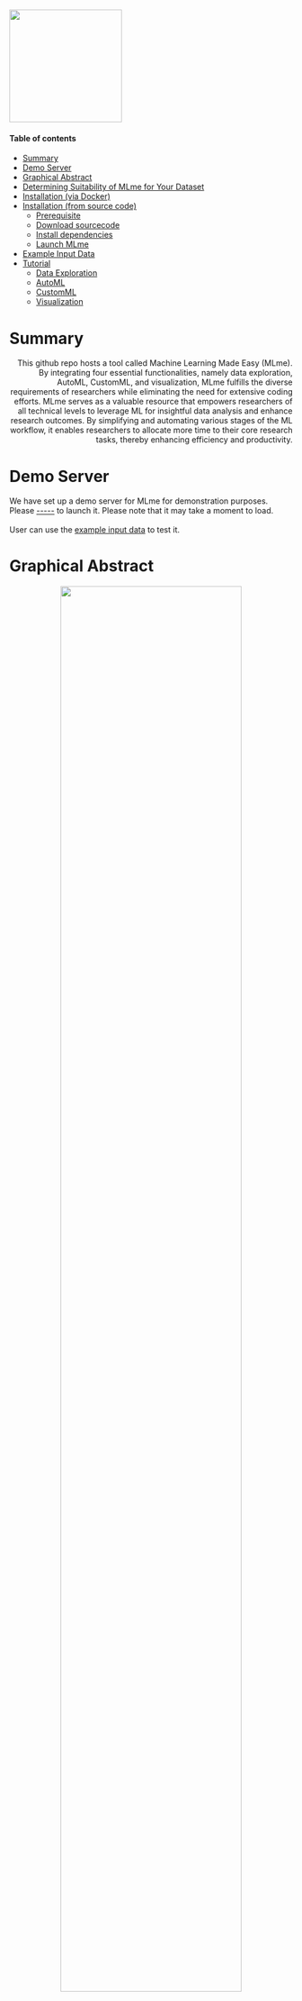 # <img src="./assets/logo-bg.png"  height=200px> 

#### Table of contents

- [Summary](#summary)
- [Demo Server](#demo-server)
- [Graphical Abstract](#graphical-abstract)
- [Determining Suitability of MLme for Your Dataset](#determining-suitability-of-mlme-for-your-dataset)
- [Installation (via Docker)](#installation-via-docker)
- [Installation (from source code)](#installation-from-source-code)
    + [Prerequisite](#prerequisite)
    + [Download sourcecode](#download-sourcecode)
    + [Install dependencies](#install-dependencies)
    + [Launch  MLme](#launch-mlme)
  <!---  + [Errors you may encounter](#errors-you-may-encounter)--->
- [Example Input Data](#example-input-data)
- [Tutorial](#tutorial)
  * [Data Exploration](#data-exploration)
  * [AutoML](#automl)
  * [CustomML](#customml)
  * [Visualization](#visualization)

<!--- - [Errors you may encounter](#errors-you-may-encounter-1)--->
 
# Summary
<div style="text-align: right">  This github repo hosts a tool called Machine Learning Made Easy (MLme). By integrating four essential functionalities, namely data exploration, AutoML, CustomML, and visualization, MLme fulfills the diverse requirements of researchers while eliminating the need for extensive coding efforts. MLme serves as a valuable resource that empowers researchers of all technical levels to leverage ML for insightful data analysis and enhance research outcomes. By simplifying and automating various stages of the ML workflow, it enables researchers to allocate more time to their core research tasks, thereby enhancing efficiency and productivity.  </div> 

# Demo Server
We have set up a demo server for MLme for demonstration purposes. Please  [-----]() to launch it. Please note that it may take a moment to load. <br><br> User can use the [example input data](#example-input-data) to test it.

# Graphical Abstract
<p align="center"><img src="./assets/grapAbs.png" width="80%" align="middle"> </p> 

# Determining Suitability of MLme for Your Dataset
To understand if your data and scientific question fall into the category of a classification problem, there are a few important points to consider:  

  -  Categorized Data: Your data should consist of examples that are grouped into distinct classes or categories. For example, if you're studying different species of plants, each plant should be labeled with its corresponding species name, like "rose" or "tulip.  
  
  -  Prediction Goal: Your scientific question should involve predicting or assigning these labels to new instances based on their features. For instance, you might want to predict the species of a new plant based on its petal length, petal width, and other characteristics.

# Installation (via Docker)
  1. **Prerequisite:** Before proceeding with the installation, ensure that Docker is installed and running. If you haven't installed Docker yet, you can follow the [official Docker tutorial](https://docs.docker.com/get-docker/) for installation instructions.
  2. To obtain the MLme docker image, you may open your terminal and run the provided command.
       
       ```
       docker pull                
       ```
       
  3. To launch MLme, please run the given command in your terminal after performing the previous steps.
       
       ```
       docker run -p 8080:80                      
       ```
       
  4. Paste http://localhost:8080/ in your browser to access MLme.
  
# Installation (from source code)

  - ### Prerequisite 
    
    To use MLme, you must have ```Python``` version ```3.9``` and ```pip``` installed
    and that they are accessible from the terminal.
    
  - ### Download sourcecode 
    Download the GitHub repository and unzip it.
    
  - ### Install dependencies  
    1. Open your terminal and change your current working directory to MLme(e.g. ```cd path/to/MLme-main/```). 
    2. Please install the required packages using the following command: 
      
       ```pip install -r requirements.txt``` 
       
  - ### Launch MLme
      
       ```python -m main``` 
       
 <!--- - ### Errors you may encounter --->
  
# Example Input Data
  - For ```Data Exploration``` and ```AutoML``` : https://github.com/FunctionalUrology/MLcanvas/blob/main/example-input-data/data-tab-sep.txt
  - For ```Visualization``` : https://github.com/FunctionalUrology/MLcanvas/blob/main/example-input-data/results_for_Visulization.pkl


# Tutorial

  - ## Data Exploration
  
    -  Data Exploration feature allows you to upload your datasets and gain valuable insights through statistical visualizations. By analyzing data patterns, trends, and outliers, you'll be equipped to make informed decisions when developing machine learning pipelines.
        
    -  <i>**Step 1: Input**</i>  
       
       -  Prepare your data in either .csv or .txt format ([Example input data](https://github.com/FunctionalUrology/MLcanvas/blob/main/example-input-data/data-tab-sep.txt)). Each row should represent a sample, and each column should represent a feature. The first column should contain the sample name, and the last column should contain the target classes. Make sure your file doesn't have any missing values (NaN). Here's an example of how your input data should look.
       
            | Sample   | Feature 1 | Feature 2 | Target Class |
            |----------|-----------|-----------|--------------|
            | Sample 1 | 2.5       | 7.8       | A            |
            | Sample 2 | 1.3       | 6.7       | B            |
            | Sample 3 | 4.7       | 3.2       | A            |
  
       
            **Note**: When uploading your file, remember to select the correct separator using the ```Sep``` dropdown menu to avoid any errors. 
   
    -  <i>**Step 2: Output**</i>
       
       -  Once you've uploaded your dataset, you'll have access to various analysis options. You can explore your data in-depth using statistical summary tables and five different types of plots, including density and correlation matrix plots. Simply select the desired option from the ``Plot/Table Type`` dropdown menu.

       -  Additionally, it provides you with the convenience of downloading the plots. Simply click on the camera button provided on each plot to save it for future reference or to share with others.
       
 - ## AutoML
 
   - The AutoML feature aims to provide accessibility to machine learning for all users, including those without technical expertise. It automates the machine learning pipeline, which includes preprocessing, feature selection, and training and evaluating multiple classification models. Additionally, it provides a default dummy classifier for comparison.
  
   -  <i>**Step 1: Input**</i>  
       
       -  Prepare your data in either .csv or .txt format ([Example input data](https://github.com/FunctionalUrology/MLcanvas/blob/main/example-input-data/data-tab-sep.txt)). Each row should represent a sample, and each column should represent a feature. The first column should contain the sample name, and the last column should contain the target classes. Make sure your file doesn't have any missing values (NaN). Here's an example of how your input data should look.
       
            | Sample   | Feature 1 | Feature 2 | Target Class |
            |----------|-----------|-----------|--------------|
            | Sample 1 | 2.5       | 7.8       | A            |
            | Sample 2 | 1.3       | 6.7       | B            |
            | Sample 3 | 4.7       | 3.2       | A            |
  
       
            **Note**: When uploading your file, remember to select the correct separator using the ```Sep``` dropdown menu to avoid any errors. 



    -  <i>**Step 2: Configuration**</i>  
     
       The AutoML feature offers a few configuration options to customize the analysis according to your requirements:
       
       -  ```Variance Threshold```: The ML pipeline includes a variance threshold feature that eliminates low-variance features. You can specify the threshold value to fine-tune the feature selection process.
       
       -  ```No of Features to Select```: Specify the percentage of features you want to select from the original set using the feature selection step. This allows you to focus on the most relevant features.
       
       -  ```Tes Set```: You have the option to allocate a separate test set, comprising 30% of the initial dataset, for evaluating the model's performance. This set is exclusively used for testing and not for training the models.



   -  <i>**Step 3: Output**</i> 
   
      Once the analysis is complete, the AutoML feature provides you with several outputs to assess and interpret the results:
   
       -  ```Evaluation Metrics```: You will receive a table displaying scores for 11 evaluation metrics for six ML algorithms, including SVM, KNN, AdaBoost, GaussianNB, and the dummy classifier. These metrics help you gauge the performance of each algorithm and make informed comparisons.
       
       -  ```Selected Features```: Another table will show the features selected from the original set. This allows you to identify the most important features that contribute to the model's performance.
       
       -  ```Model Performance Visualization```: The feature includes different visualization options, such as spider plots and heatmaps, to help you visualize and interpret the performance of the models. These plots provide a clear understanding of how each algorithm performs across different metrics.
       
       -  ```Pipeline Display```: For a more detailed view, you can explore the pipelines that were executed during the analysis. This includes information about the steps and parameters involved in each pipeline, giving you insights into the underlying processes.
       
       -  ```Downloadable Results```: You can download a zip file that contains a log file and all the results.pkl files. These files capture the detailed results of the analysis. You can upload the results.pkl file to the visualization tab for further analysis and interpretation.
      
      
      
      
 - ## CustomML
 
   -  The CustomML feature is designed for intermediate to advanced machine learning users who want to create a tailored machine learning pipeline to meet their specific requirements. With its user-friendly interface, users can easily design their pipeline by selecting the desired preprocessing steps, classifiers, model evaluation methods, and evaluation metric scores, all through simple toggle buttons. This allows users to focus on selecting the most suitable options for their dataset without the need for programming.
   
   
   
   -  <i>**Step 1: Designing the Pipeline**</i> 
       
       The CustomML feature provides following straightforward interface for designing your pipeline:
      
       -  ```Preprocessing Steps```: You can choose from various preprocessing steps, such as scaling, data resampling, and feature selection. Simply click on the toggle button to include or exclude each algorithm/step in your pipeline.
       
       -  ```Classifier```: Select at least one classifier from the available options by toggling the corresponding button.
      
      -  ```Model Evaluation Method```: Choose the preferred model evaluation method by clicking on the toggle button. This determines how the performance of your model will be assessed.
       
       -  ```Evaluation Metric Score```: Select the desired evaluation metric score for evaluating your model's performance.  
       
       -  ```Customizing Algorithm Parameters```: If you wish to customize the parameters of individual algorithms, click on the ```Parameter``` button. You will be presented with a list of corresponding parameters that you can adjust according to your preferences. If no changes are made, default parameters will be used.
       
       -  ```Pipeline Download```: Once the user has selected the desired algorithms/steps, they can obtain the designed pipeline by clicking on the ```submit``` tab. This will generate a compressed zip file (userInputData.zip) containing README.txt, inputParameter.pkl, and scriptTemplate.py.
       
       **Note**: While preprocessing steps are optional, you must select at least one classifier, a model evaluation method, and an evaluation metric score.



   -  <i>**Step 2: Running the custom-designed pipeline**</i>
     
       To execute your custom-designed pipeline, follow these steps:
       
       - Open your terminal 
       
       - Change your directory to the previously downloaded folder named "userInputData" from the CustomML feature.
       
       - Run the following command in the terminal to execute the pipeline:
       
         ``` python scriptTemplate.py -i path/to/input.csv -p inputParameters.pkl -s tab -o .```
         
         Replace "path/to/input.csv" with the actual path to your input file.

         
        **-> Input file format:** Prepare your data in either .csv or .txt format ([Example input data](https://github.com/FunctionalUrology/MLcanvas/blob/main/example-input-data/data-tab-sep.txt)). Each row should represent a sample, and each column should represent a feature. The first column should contain the sample name, and the last column should contain the target classes. Make sure your file doesn't have any missing values (NaN). You can refer to the example input data for guidance.
       
       
        **-> Tags description:**  These tags provides the usage syntax for running the scriptTemplate.py file. 
        
        ```usage: scriptTemplate.py [-h] [-i INPUT] [-s SEPARATOR] [-p PARAMETERS] [-o OUTPUT]```
        <p align="center"><img src="./assets/tags-description.png" width="80%" align="middle"> </p> 
          
          
          
    -  <i>**Step 3: Pipeline Output and Result Interpretation**</i>  
        
        Once you have executed the pipeline, it will generate a compressed zip file as the output. This zip file will contain two important files:
        
        - **log.txt**: This file provides a detailed log of the pipeline execution. It includes information about each step performed during the process, any warnings or errors encountered, and other relevant details.

        - **results.pkl**: This file contains the results of your pipeline, including the model outputs, predictions, and evaluation metrics. It serves as a valuable resource for further analysis and interpretation of your ML model's performance.  


       To interpret the results obtained from your pipeline, follow these steps:  
       
       - Launch MLme and Navigate to the Visualization tab.

       - Upload the results.pkl file that was generated from your pipeline execution.

       - The MLme will process the results and provide visualizations, metrics, and insights to help you understand and analyze the performance of your ML model. You can explore various plots, charts, and summary statistics to gain deeper insights into the model's behavior and effectiveness.


- ## Visualization
 
   -  This feature enables users to effortlessly interpret and analyze their findings with the help of several interactive tables and plots.
   
   -  <i>Input</i>:  
       -  results.pkl file from ```AutoML``` or ```CustomML```. [Example input data](https://github.com/FunctionalUrology/MLcanvas/blob/main/example-input-data/results_for_Visulization.pkl).
       
   -  <i>Output</i>: 
       -  A range of tables and plots are available for comparative analysis of model performance. Users can customize and download all of the plots in high quality, making them suitable for publication.



<!--- # Errors you may encounter
  - ``` Following exception occurred: single positional indexer is out-of-bounds```
    - Possible solution: Ensure that you have selected the correct separator using the ```Sep``` dropdown menu. --->
